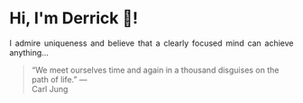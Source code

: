 # Hi, I'm Derrick 👋!
<p align="justify">I admire uniqueness and believe that a clearly focused mind can achieve anything...</p> 
<!-- #quote-start -->
<blockquote>&ldquo;We meet ourselves time and again in a thousand disguises on the path of life.&rdquo; &mdash; <footer>Carl Jung</footer></blockquote>
<!-- #quote-end -->
